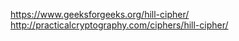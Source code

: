 https://www.geeksforgeeks.org/hill-cipher/<br>
http://practicalcryptography.com/ciphers/hill-cipher/<br>
